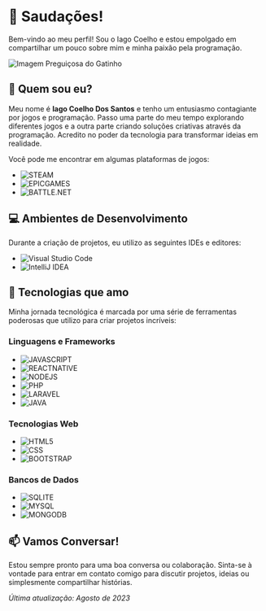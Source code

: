 # 👋 Saudações!

Bem-vindo ao meu perfil! Sou o Iago Coelho e estou empolgado em compartilhar um pouco sobre mim e minha paixão pela programação.

![Imagem Preguiçosa do Gatinho](https://chefbob.com.br/wp-content/uploads/2020/08/2020-08-13-gatinho-preguicoso.jpg)

## 🧐 Quem sou eu?

Meu nome é **Iago Coelho Dos Santos** e tenho um entusiasmo contagiante por jogos e programação. Passo uma parte do meu tempo explorando diferentes jogos e a outra parte criando soluções criativas através da programação. Acredito no poder da tecnologia para transformar ideias em realidade.

Você pode me encontrar em algumas plataformas de jogos:
- ![STEAM](https://img.shields.io/badge/Steam-000000?style=for-the-badge&logo=steam&logoColor=white)
- ![EPICGAMES](https://img.shields.io/badge/Epic%20Games-313131?style=for-the-badge&logo=Epic%20Games&logoColor=white)
- ![BATTLE.NET](https://img.shields.io/badge/Battle.net-000?style=for-the-badge&logo=battle.net&logoColor=148EFF)

## 💻 Ambientes de Desenvolvimento

Durante a criação de projetos, eu utilizo as seguintes IDEs e editores:
- ![Visual Studio Code](https://img.shields.io/badge/Visual%20Studio%20Code-007ACC?style=for-the-badge&logo=visual%20studio%20code&logoColor=white)
- ![IntelliJ IDEA](https://img.shields.io/badge/IntelliJ%20IDEA-000000?style=for-the-badge&logo=intellij%20idea&logoColor=white)

## 🚀 Tecnologias que amo

Minha jornada tecnológica é marcada por uma série de ferramentas poderosas que utilizo para criar projetos incríveis:

### Linguagens e Frameworks
- ![JAVASCRIPT](https://img.shields.io/badge/JavaScript-323330?style=for-the-badge&logo=javascript&logoColor=F7DF1E)
- ![REACTNATIVE](https://img.shields.io/badge/React_Native-20232A?style=for-the-badge&logo=react&logoColor=61DAFB)
- ![NODEJS](https://img.shields.io/badge/Node.js-43853D?style=for-the-badge&logo=node.js&logoColor=white)
- ![PHP](https://img.shields.io/badge/PHP-777BB4?style=for-the-badge&logo=php&logoColor=white)
- ![LARAVEL](https://img.shields.io/badge/Laravel-FF2D20?style=for-the-badge&logo=laravel&logoColor=white)
- ![JAVA](https://img.shields.io/badge/Java-ED8B00?style=for-the-badge&logo=openjdk&logoColor=white)

### Tecnologias Web
- ![HTML5](https://img.shields.io/badge/HTML5-E34F26?style=for-the-badge&logo=html5&logoColor=white)
- ![CSS](https://img.shields.io/badge/CSS-239120?&style=for-the-badge&logo=css3&logoColor=white)
- ![BOOTSTRAP](https://img.shields.io/badge/Bootstrap-563D7C?style=for-the-badge&logo=bootstrap&logoColor=white)

### Bancos de Dados
- ![SQLITE](https://img.shields.io/badge/SQLite-07405E?style=for-the-badge&logo=sqlite&logoColor=white)
- ![MYSQL](https://img.shields.io/badge/MySQL-00000F?style=for-the-badge&logo=mysql&logoColor=white)
- ![MONGODB](https://img.shields.io/badge/MongoDB-4EA94B?style=for-the-badge&logo=mongodb&logoColor=white)

## 📫 Vamos Conversar!

Estou sempre pronto para uma boa conversa ou colaboração. Sinta-se à vontade para entrar em contato comigo para discutir projetos, ideias ou simplesmente compartilhar histórias.

*Última atualização: Agosto de 2023*
